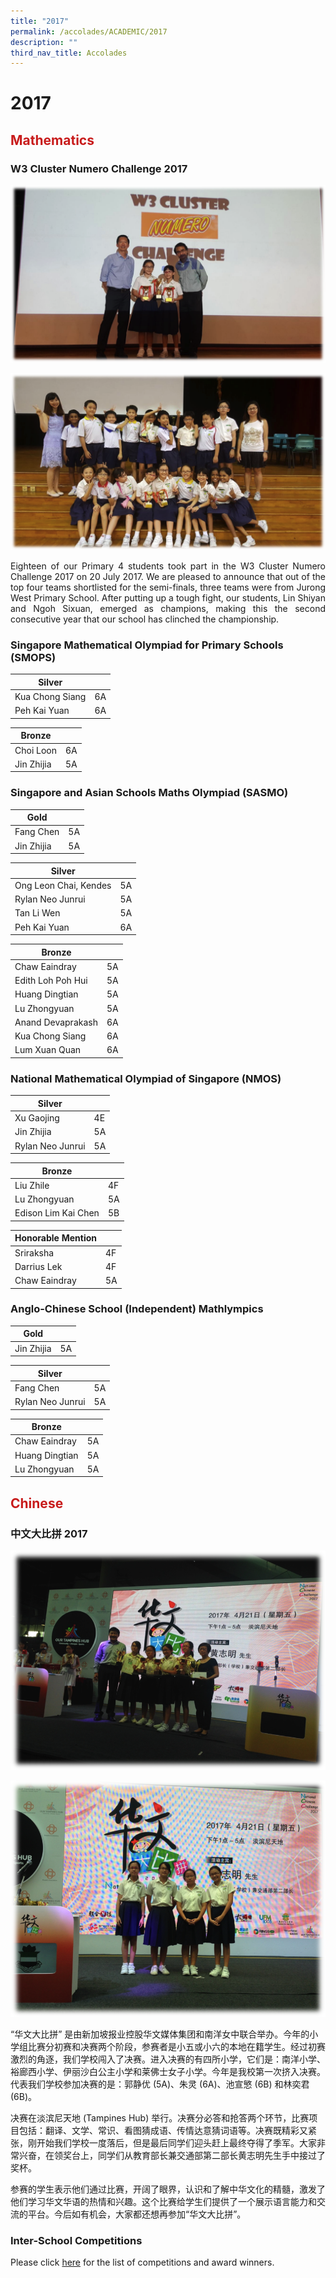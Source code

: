```yaml
---
title: "2017"
permalink: /accolades/ACADEMIC/2017
description: ""
third_nav_title: Accolades
---
```


# 2017

## <span style = "color: #c81b1b"> <b>Mathematics</b> </span>

### W3 Cluster Numero Challenge 2017

![](/images/ACCOLADES/Academic/2017/Numero%20(Champions).png)

![](/images/ACCOLADES/Academic/2017/Numero%20(Group%20-%20Informal).png)

<p style="text-align: justify;">Eighteen of our Primary 4 students took part in the W3 Cluster Numero Challenge 2017 on 20 July 2017. We are pleased to announce that out of the top four teams shortlisted for the semi-finals, three teams were from Jurong West Primary School. After putting up a tough fight, our students, Lin Shiyan and Ngoh Sixuan, emerged as champions, making this the second consecutive year that our school has clinched the championship. </p>

### Singapore Mathematical Olympiad for Primary Schools (SMOPS)

| Silver          |     |
|------------|-----|
| Kua Chong Siang | 6A  |
| Peh Kai Yuan    | 6A  |

 
| Bronze     |     |
|------------|-----|
| Choi Loon  | 6A  |
| Jin Zhijia | 5A  |

### Singapore and Asian Schools Maths Olympiad (SASMO)

| Gold       |     |
|------------|-----|
| Fang Chen  | 5A  |
| Jin Zhijia | 5A  |

| Silver                |     |
|-----------------------|-----|
| Ong Leon Chai, Kendes | 5A  |
| Rylan Neo Junrui      | 5A  |
| Tan Li Wen            | 5A  |
| Peh Kai Yuan          | 6A  |

| Bronze            |     |
|-------------------|-----|
| Chaw Eaindray     | 5A  |
| Edith Loh Poh Hui | 5A  |
| Huang Dingtian    | 5A  |
| Lu Zhongyuan      | 5A  |
| Anand Devaprakash | 6A  |
| Kua Chong Siang   | 6A  |
| Lum Xuan Quan     | 6A  |

### **National Mathematical Olympiad of Singapore (NMOS)**

| Silver           |     |
|------------------|-----|
| Xu Gaojing       | 4E  |
| Jin Zhijia       | 5A  |
| Rylan Neo Junrui | 5A  |

| Bronze              |     |
|---------------------|-----|
| Liu Zhile           | 4F  |
| Lu Zhongyuan        | 5A  |
| Edison Lim Kai Chen | 5B  |

| Honorable Mention |    |
|-------------------|----|
| Sriraksha         | 4F |
| Darrius Lek       | 4F |
| Chaw Eaindray     | 5A |

### **Anglo-Chinese School (Independent) Mathlympics**

| Gold       |     |
|------------|-----|
| Jin Zhijia | 5A  |

| Silver           |     |
|------------------|-----|
| Fang Chen        | 5A  |
| Rylan Neo Junrui | 5A  |

| Bronze         |     |
|----------------|-----|
| Chaw Eaindray  | 5A  |
| Huang Dingtian | 5A  |
| Lu Zhongyuan   | 5A  |

## <span style = "color: #c81b1b"> <b>Chinese</b> </span>

### 中文大比拼 2017

![](/images/ACCOLADES/Academic/2017/Chinese%20DBP%20(Teachers).png)

![](/images/ACCOLADES/Academic/2017/Chinese%20DBP%20(Pupils).png)

“华文大比拼” 是由新加坡报业控股华文媒体集团和南洋女中联合举办。今年的小学组比赛分初赛和决赛两个阶段，参赛者是小五或小六的本地在籍学生。经过初赛激烈的角逐，我们学校闯入了决赛。进入决赛的有四所小学，它们是：南洋小学、裕廊西小学、伊丽沙白公主小学和莱佛士女子小学。今年是我校第一次挤入决赛。代表我们学校参加决赛的是：郭静优 (5A)、朱灵 (6A)、池宣慜 (6B) 和林奕君 (6B)。

决赛在淡滨尼天地 (Tampines Hub) 举行。决赛分必答和抢答两个环节，比赛项目包括：翻译、文学、常识、看图猜成语、传情达意猜词语等。决赛既精彩又紧张，刚开始我们学校一度落后，但是最后同学们迎头赶上最终夺得了季军。大家非常兴奋，在领奖台上，同学们从教育部长兼交通部第二部长黄志明先生手中接过了奖杯。 　

参赛的学生表示他们通过比赛，开阔了眼界，认识和了解中华文化的精髓，激发了他们学习华文华语的热情和兴趣。这个比赛给学生们提供了一个展示语言能力和交流的平台。今后如有机会，大家都还想再参加“华文大比拼”。

### Inter-School Competitions

Please click [here](/chinese-language/INTER-SCHOOL-COMPETITION/2017) for the list of competitions and award winners.
